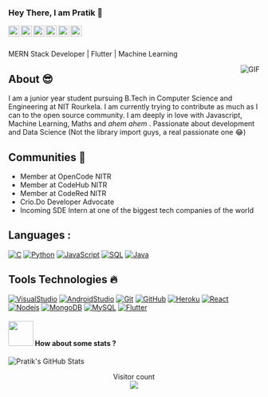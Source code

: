 ### Hey There, I am Pratik 🤠

<a href="https://twitter.com/pratikirsh">
<img align="left" alt="Pratik's Twitter" width="22px" src="https://cdn.jsdelivr.net/npm/simple-icons@v3/icons/twitter.svg" />
</a>
<a href="https://linkedin.com/in/pratiikpriyadarsandp">
<img align="left" alt="Pratik's LinkedIn" width="22px" src="https://cdn.jsdelivr.net/npm/simple-icons@v3/icons/linkedin.svg" />
</a>
<a href="https://github.com/pratik0197">
<img align="left" alt="Pratik's Github" width="22px" src="https://cdn.jsdelivr.net/npm/simple-icons@v3/icons/github.svg" />
</a>
<a href="https://instagram.com/pratikpriyadarsan">
<img align="left" alt="Pratik's Instagram" width="22px" src="https://cdn.jsdelivr.net/npm/simple-icons@v3/icons/instagram.svg" />
</a>
<a href="https://www.facebook.com/pratiikpriyadarsandpp">
<img align="left" alt="Pratik's Facebook" width="22px" src="https://cdn.jsdelivr.net/npm/simple-icons@v3/icons/facebook.svg" />
</a>
<a href="https://medium.com/@pratiikpriyadarsan">
<img align="left" alt="Pratik's Medium" width="22px" src="https://cdn.jsdelivr.net/npm/simple-icons@v3/icons/medium.svg" />
</a>

<br/>
<br/>

MERN Stack Developer | Flutter | Machine Learning

<img align="right" alt="GIF" src="https://camo.githubusercontent.com/1256f8b9a2509fbad8f65a76ceaa2c356ff0d1ab/68747470733a2f2f6d656469612e67697068792e636f6d2f6d656469612f31334867774773584630616947592f67697068792e676966" />

## About :sunglasses:
I am a junior year student pursuing B.Tech in Computer Science and Engineering at NIT Rourkela. I am currently trying to contribute as much as I
can to the open source community. I am deeply in love with Javascript, Machine Learning, Maths and *ahem ahem* . Passionate about development and Data Science (Not the library import guys, a real passionate one 😂)

## Communities :dancers:
- Member at OpenCode NITR 
- Member at CodeHub NITR
- Member at CodeRed NITR
- Crio.Do Developer Advocate
- Incoming SDE Intern at one of the biggest tech companies of the world


## Languages :
[![C](https://img.shields.io/badge/-A8B9CC?style=flat&logo=c&logoColor=white&link=https://github.com/pratik0197)](https://github.com/pratik0197)
[![Python](https://img.shields.io/badge/-Python-black?style=flat&logo=python&link=https://github.com/pratik0197)](https://github.com/pratik0197)
[![JavaScript](https://img.shields.io/badge/-JavaScript-black?style=flat&logo=javascript&link=https://github.com/pratik0197/nishan)](https://github.com/pratik0197/nishan)
[![SQL](https://img.shields.io/badge/-SQL-orange?style=flat&logo=sql&link=https://github.com/pratik0197)](https://github.com/pratik0197)
[![Java](https://img.shields.io/badge/-Java-black?style=flat&logo=java&link=https://github.com/BRdhanani)](https://github.com/BRdhanani)

## Tools Technologies :fire:

[![VisualStudio](https://img.shields.io/badge/-Visual-Studio?style=flat&logo=Visual-Studio&link=https://github.com/pratik0197)](https://github.com/pratik0197) 
[![AndroidStudio](https://img.shields.io/badge/-Android-Studio?style=flat&logo=Android-Studio&link=https://github.com/pratik0197)](https://github.com/pratik0197) 
[![Git](https://img.shields.io/badge/-Git-black?style=flat&logo=git&link=https://github.com/pratik0197)](https://github.com/pratik0197) 
[![GitHub](https://img.shields.io/badge/-GitHub-181717?style=flat&logo=github&link=https://github.com/pratik0197)](https://github.com/pratik0197)
[![Heroku](https://img.shields.io/badge/-Heroku-gray?style=flat&logo=heroku&link=https://github.com/pratik0197)](https://github.com/pratik0197) 
[![React](https://img.shields.io/badge/-React-black?style=flat&logo=react&link=https://github.com/pratik0197)](https://github.com/pratik0197) 
[![Nodejs](https://img.shields.io/badge/-Nodejs-green?style=flat&logo=Node.js&link=https://github.com/pratik0197)](https://github.com/pratik0197) 
[![MongoDB](https://img.shields.io/badge/-MongoDB-FCA121?style=flat&logo=mongodb&link=https://github.com/pratik0197)](https://gitlab.com/pratik0197) 
[![MySQL](https://img.shields.io/badge/-MySQL-black?style=flat&logo=mysql&link=https://github.com/pratik0197)](https://github.com/pratik0197)
[![Flutter](https://img.shields.io/badge/-Flutter-black?style=flat&logo=flutter&link=https://github.com/pratik0197)](https://github.com/pratik0197)


#### <img src="https://media.giphy.com/media/VgCDAzcKvsR6OM0uWg/giphy.gif" width="50"> How about some stats ?
  

<img src="https://github-readme-stats.vercel.app/api?username=pratik0197&&show_icons=true&theme=radical&line_height=27&v=5" alt="Pratik's GitHub Stats" />


<p align="center"> 
Visitor count<br>
<img src="https://profile-counter.glitch.me/pratik0197/count.svg" />
</p>
